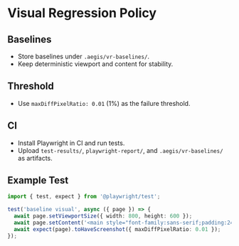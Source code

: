 # Visual Regression Policy

## Baselines
- Store baselines under `.aegis/vr-baselines/`.
- Keep deterministic viewport and content for stability.

## Threshold
- Use `maxDiffPixelRatio: 0.01` (1%) as the failure threshold.

## CI
- Install Playwright in CI and run tests.
- Upload `test-results/`, `playwright-report/`, and `.aegis/vr-baselines/` as artifacts.

## Example Test
```ts
import { test, expect } from '@playwright/test';

test('baseline visual', async ({ page }) => {
  await page.setViewportSize({ width: 800, height: 600 });
  await page.setContent('<main style="font-family:sans-serif;padding:24px"><h1>Aegis VR Baseline</h1></main>');
  await expect(page).toHaveScreenshot({ maxDiffPixelRatio: 0.01 });
});
```

